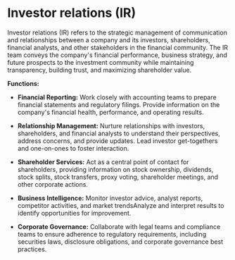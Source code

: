 # Investor relations (IR)

Investor relations (IR) refers to the strategic management of communication and relationships between a company and its investors, shareholders, financial analysts, and other stakeholders in the financial community. The IR team conveys the company's financial performance, business strategy, and future prospects to the investment community while maintaining transparency, building trust, and maximizing shareholder value.

**Functions:**

* **Financial Reporting:** Work closely with accounting teams to prepare financial statements and regulatory filings. Provide information on the company's financial health, performance, and operating results.

* **Relationship Management:** Nurture relationships with investors, shareholders, and financial analysts to understand their perspectives, address concerns, and provide updates. Lead investor get-togethers and one-on-ones to foster interaction.

* **Shareholder Services:** Act as a central point of contact for shareholders, providing information on stock ownership, dividends, stock splits, stock transfers, proxy voting, shareholder meetings, and other corporate actions.

* **Business Intelligence:** Monitor investor advice, analyst reports, competitor activities, and market trendsAnalyze and interpret results to identify opportunities for improvement.

* **Corporate Governance:** Collaborate with legal teams and compliance teams to ensure adherence to regulatory requirements, including securities laws, disclosure obligations, and corporate governance best practices.